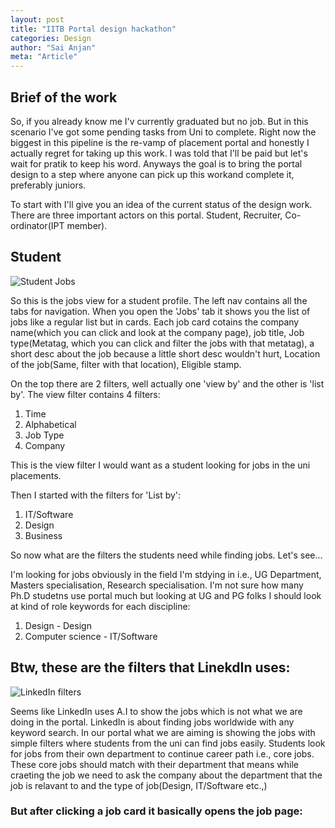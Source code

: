 ```yaml
---
layout: post
title: "IITB Portal design hackathon"
categories: Design
author: "Sai Anjan"
meta: "Article"
---
```




## Brief of the work

So, if you already know me I'v currently graduated but no job. But in this scenario I've got some pending tasks from Uni to complete. Right now the biggest in this pipeline is the re-vamp of placement portal and honestly I actually regret for taking up this work. I was told that I'll be paid but let's wait for pratik to keep his word. Anyways the goal is to bring the portal design to a step where anyone can pick up this workand complete it, preferably juniors.

To start with I'll give you an idea of the current status of the design work. There are three important actors on this portal. Student, Recruiter, Co-ordinator(IPT member).

## Student

![Student Jobs](/blog/img/dh/1.png)

So this is the jobs view for a student profile. The left nav contains all the tabs for navigation. When you open the 'Jobs' tab it shows you the list of jobs like a regular list but in cards. Each job card cotains the company name(which you can click and look at the company page), job title, Job type(Metatag, which you can click and filter the jobs with that metatag), a short desc about the job because a little short desc wouldn't hurt, Location of the job(Same, filter with that location), Eligible stamp.

On the top there are 2 filters, well actually one 'view by' and the other is 'list by'. The view filter contains 4 filters:
1. Time
2. Alphabetical
3. Job Type
4. Company

This is the view filter I would want as a student looking for jobs in the uni placements. 

Then I started with the filters for 'List by':
1. IT/Software
2. Design
3. Business

So now what are the filters the students need while finding jobs. Let's see...

I'm looking for jobs obviously in the field I'm stdying in i.e., UG Department, Masters specialisation, Research specialisation. I'm not sure how many Ph.D studetns use portal much but looking at UG and PG folks I should look at kind of role keywords for each discipline:

1. Design - Design
2. Computer science - IT/Software

## Btw, these are the filters that LinekdIn uses:

![LinkedIn filters](/blog/img/dh/2.png)

Seems like LinkedIn uses A.I to show the jobs which is not what we are doing in the portal. LinkedIn is about finding jobs worldwide with any keyword search. In our portal what we are aiming is showing the jobs with simple filters where students from the uni can find jobs easily. Students look for jobs from their own department to continue career path i.e., core jobs. These core jobs should match with their department that means while craeting the job we need to ask the company about the department that the job is relavant to and the type of job(Design, IT/Software etc.,)

### But after clicking a job card it basically opens the job page:



